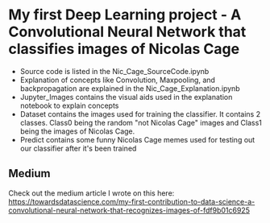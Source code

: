 # My first Deep Learning project - A Convolutional Neural Network that classifies images of Nicolas Cage 

* Source code is listed in the Nic_Cage_SourceCode.ipynb 
* Explanation of concepts like Convolution, Maxpooling, and backpropagation are explained in the Nic_Cage_Explanation.ipynb
* Jupyter_Images contains the visual aids used in the explanation notebook to explain concepts 
* Dataset contains the images used for training the classifier. It contains 2 classes. Class0 being the random "not Nicolas Cage" images and Class1 being the images of Nicolas Cage. 
* Predict contains some funny Nicolas Cage memes used for testing out our classifier after it's been trained 

## Medium
Check out the medium article I wrote on this here: https://towardsdatascience.com/my-first-contribution-to-data-science-a-convolutional-neural-network-that-recognizes-images-of-fdf9b01c6925
